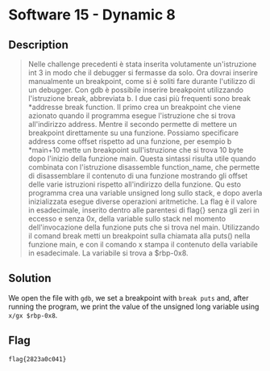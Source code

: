 # Software 15 - Dynamic 8

## Description
> Nelle challenge precedenti è stata inserita volutamente un'istruzione int 3 in modo che il debugger si fermasse da solo.
Ora dovrai inserire manualmente un breakpoint, come si è soliti fare durante l'utilizzo di un debugger.
Con gdb è possibile inserire breakpoint utilizzando l'istruzione break, abbreviata b.
I due casi più frequenti sono break *addresse break function.
Il primo crea un breakpoint che viene azionato quando il programma esegue l'istruzione che si trova all'indirizzo address.
Mentre il secondo permette di mettere un breakpoint direttamente su una funzione.
Possiamo specificare address come offset rispetto ad una funzione, per esempio b *main+10 mette un breakpoint sull'istruzione che si trova 10 byte dopo l'inizio della funzione main.
Questa sintassi risulta utile quando combinata con l'istruzione disassemble function_name, che permette di disassemblare il contenuto di una funzione mostrando gli offset delle varie istruzioni rispetto all'indirizzo della funzione.
Qu esto programma crea una variable unsigned long sullo stack, e dopo averla inizializzata esegue diverse operazioni aritmetiche.
La flag è il valore in esadecimale, inserito dentro alle parentesi di flag{} senza gli zeri in eccesso e senza 0x, della variable sullo stack nel momento dell'invocazione della funzione puts che si trova nel main.
Utilizzando il comand break metti un breakpoint sulla chiamata alla puts() nella funzione main, e con il comando x stampa il contenuto della variabile in esadecimale. La variabile si trova a $rbp-0x8.

## Solution
We open the file with `gdb`, we set a breakpoint with `break puts` and, after running the program,  we print the value of the unsigned long variable using `x/gx $rbp-0x8`.

## Flag
`flag{2823a0c041}`


